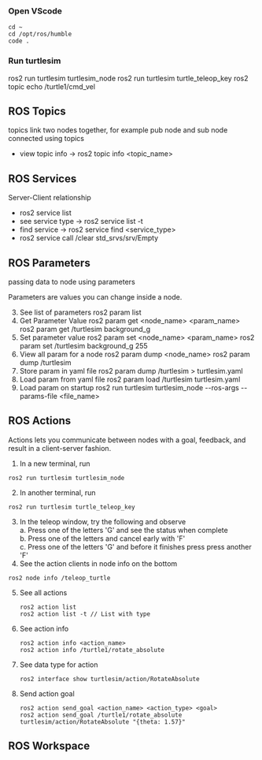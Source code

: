 ### Open VScode
```
cd ~
cd /opt/ros/humble
code .
```

### Run turtlesim
ros2 run turtlesim turtlesim_node
ros2 run turtlesim turtle_teleop_key
ros2 topic echo /turtle1/cmd_vel

## ROS Topics
topics link two nodes together, for example pub node and sub node connected using topics
- view topic info -> ros2 topic info <topic_name>

## ROS Services
Server-Client relationship

- ros2 service list
- see service type -> ros2 service list -t
- find service -> ros2 service find <service_type>
- ros2 service call /clear std_srvs/srv/Empty

## ROS Parameters
passing data to node using parameters

Parameters are values you can change inside a node.

3. See list of parameters
   ros2 param list
4. Get Parameter Value
   ros2 param get <node_name> <param_name>
   ros2 param get /turtlesim background_g
5. Set parameter value
   ros2 param set <node_name> <param_name> <values>
   ros2 param set /turtlesim background_g 255
6. View all param for a node
   ros2 param dump <node_name>
   ros2 param dump /turtlesim
7. Store param in yaml file
   ros2 param dump /turtlesim > turtlesim.yaml
8. Load param from yaml file
   ros2 param load /turtlesim turtlesim.yaml
9. Load param on startup
   ros2 run turtlesim turtlesim_node --ros-args --params-file <file_name>

## ROS Actions
Actions lets you communicate between nodes with a goal, feedback, and result in a client-server fashion.

1. In a new terminal, run
```
ros2 run turtlesim turtlesim_node
```
2. In another terminal, run
```
ros2 run turtlesim turtle_teleop_key
```
3. In the teleop window, try the following and observe  
   a. Press one of the letters 'G' and see the status when complete  
   b. Press one of the letters and cancel early with 'F'  
   c. Press one of the letters 'G' and before it finishes press press another 'F'  
4. See the action clients in node info on the bottom  
```
ros2 node info /teleop_turtle
```
5. See all actions
   ```
   ros2 action list
   ros2 action list -t // List with type
   ```
6. See action info
   ```
   ros2 action info <action_name>
   ros2 action info /turtle1/rotate_absolute
   ```
7. See data type for action
   ```
   ros2 interface show turtlesim/action/RotateAbsolute
   ```
8. Send action goal
   ```
   ros2 action send_goal <action_name> <action_type> <goal>
   ros2 action send_goal /turtle1/rotate_absolute turtlesim/action/RotateAbsolute "{theta: 1.57}"
   ```

## ROS Workspace
















